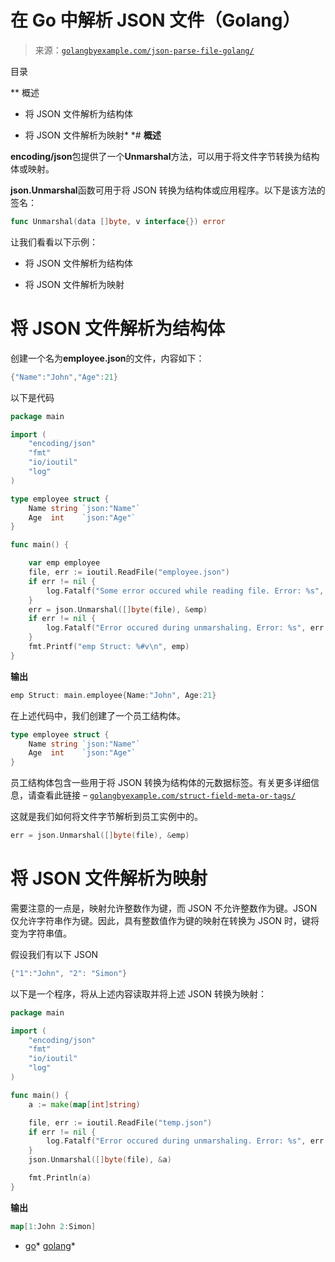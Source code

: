 <!--yml

类别：未分类

日期：2024-10-13 06:40:52

-->

# 在 Go 中解析 JSON 文件（Golang）

> 来源：[`golangbyexample.com/json-parse-file-golang/`](https://golangbyexample.com/json-parse-file-golang/)

目录

**   概述

+   将 JSON 文件解析为结构体

+   将 JSON 文件解析为映射*  *# **概述**

**encoding/json**包提供了一个**Unmarshal**方法，可以用于将文件字节转换为结构体或映射。

**json.Unmarshal**函数可用于将 JSON 转换为结构体或应用程序。以下是该方法的签名：

```go
func Unmarshal(data []byte, v interface{}) error
```

让我们看看以下示例：

+   将 JSON 文件解析为结构体

+   将 JSON 文件解析为映射

# **将 JSON 文件解析为结构体**

创建一个名为**employee.json**的文件，内容如下：

```go
{"Name":"John","Age":21}
```

以下是代码

```go
package main

import (
	"encoding/json"
	"fmt"
	"io/ioutil"
	"log"
)

type employee struct {
	Name string `json:"Name"`
	Age  int    `json:"Age"`
}

func main() {

	var emp employee
	file, err := ioutil.ReadFile("employee.json")
	if err != nil {
		log.Fatalf("Some error occured while reading file. Error: %s", err)
	}
	err = json.Unmarshal([]byte(file), &emp)
	if err != nil {
		log.Fatalf("Error occured during unmarshaling. Error: %s", err.Error())
	}
	fmt.Printf("emp Struct: %#v\n", emp)
}
```

**输出**

```go
emp Struct: main.employee{Name:"John", Age:21}
```

在上述代码中，我们创建了一个员工结构体。

```go
type employee struct {
	Name string `json:"Name"`
	Age  int    `json:"Age"`
}
```

员工结构体包含一些用于将 JSON 转换为结构体的元数据标签。有关更多详细信息，请查看此链接 – [`golangbyexample.com/struct-field-meta-or-tags/`](https://golangbyexample.com/struct-field-meta-or-tags/)

这就是我们如何将文件字节解析到员工实例中的。

```go
err = json.Unmarshal([]byte(file), &emp)
```

# **将 JSON 文件解析为映射**

需要注意的一点是，映射允许整数作为键，而 JSON 不允许整数作为键。JSON 仅允许字符串作为键。因此，具有整数值作为键的映射在转换为 JSON 时，键将变为字符串值。

假设我们有以下 JSON

```go
{"1":"John", "2": "Simon"}
```

以下是一个程序，将从上述内容读取并将上述 JSON 转换为映射：

```go
package main

import (
	"encoding/json"
	"fmt"
	"io/ioutil"
	"log"
)

func main() {
	a := make(map[int]string)

	file, err := ioutil.ReadFile("temp.json")
	if err != nil {
		log.Fatalf("Error occured during unmarshaling. Error: %s", err.Error())
	}
	json.Unmarshal([]byte(file), &a)

	fmt.Println(a)
}
```

**输出**

```go
map[1:John 2:Simon]
```

+   [go](https://golangbyexample.com/tag/go/)*   [golang](https://golangbyexample.com/tag/golang/)*
